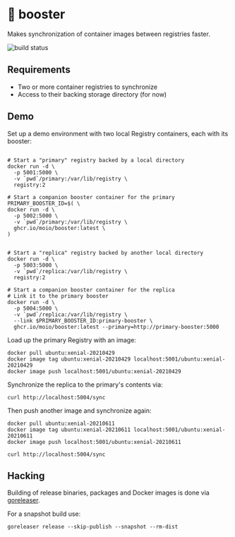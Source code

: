 # 🚀 booster

Makes synchronization of container images between registries faster.

![build status](https://github.com/moio/booster/actions/workflows/checks.yml/badge.svg)

## Requirements

 - Two or more container registries to synchronize
 - Access to their backing storage directory (for now)

## Demo

Set up a demo environment with two local Registry containers, each with its booster:
```shell

# Start a "primary" registry backed by a local directory
docker run -d \
  -p 5001:5000 \
  -v `pwd`/primary:/var/lib/registry \
  registry:2

# Start a companion booster container for the primary
PRIMARY_BOOSTER_ID=$( \
docker run -d \
  -p 5002:5000 \
  -v `pwd`/primary:/var/lib/registry \
  ghcr.io/moio/booster:latest \
) 


# Start a "replica" registry backed by another local directory
docker run -d \
  -p 5003:5000 \
  -v `pwd`/replica:/var/lib/registry \
  registry:2

# Start a companion booster container for the replica
# Link it to the primary booster
docker run -d \
  -p 5004:5000 \
  -v `pwd`/replica:/var/lib/registry \
  --link $PRIMARY_BOOSTER_ID:primary-booster \
  ghcr.io/moio/booster:latest --primary=http://primary-booster:5000
```

Load up the primary Registry with an image:
```shell
docker pull ubuntu:xenial-20210429
docker image tag ubuntu:xenial-20210429 localhost:5001/ubuntu:xenial-20210429
docker image push localhost:5001/ubuntu:xenial-20210429
```

Synchronize the replica to the primary's contents via:
```shell
curl http://localhost:5004/sync
```

Then push another image and synchronize again:
```shell
docker pull ubuntu:xenial-20210611
docker image tag ubuntu:xenial-20210611 localhost:5001/ubuntu:xenial-20210611
docker image push localhost:5001/ubuntu:xenial-20210611

curl http://localhost:5004/sync
```


## Hacking

Building of release binaries, packages and Docker images is done via [goreleaser](https://goreleaser.com).

For a snapshot build use:

```shell
goreleaser release --skip-publish --snapshot --rm-dist
```
